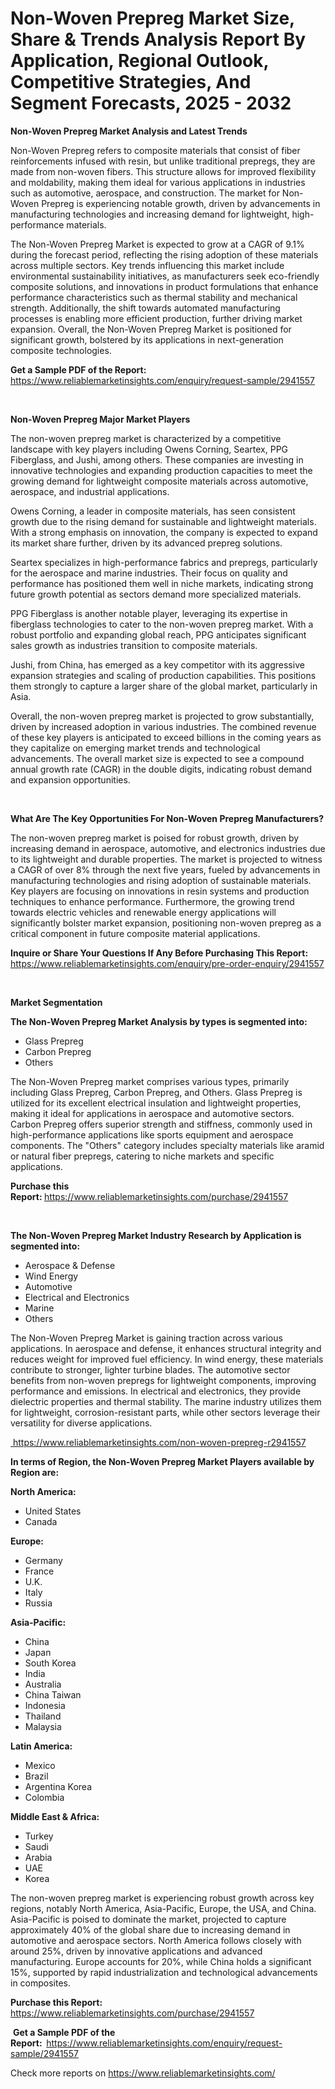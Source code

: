 <p><h1>Non-Woven Prepreg Market Size, Share & Trends Analysis Report By Application, Regional Outlook, Competitive Strategies, And Segment Forecasts, 2025 - 2032</h1></p><p><strong>Non-Woven Prepreg Market Analysis and Latest Trends</strong></p>
<p><p>Non-Woven Prepreg refers to composite materials that consist of fiber reinforcements infused with resin, but unlike traditional prepregs, they are made from non-woven fibers. This structure allows for improved flexibility and moldability, making them ideal for various applications in industries such as automotive, aerospace, and construction. The market for Non-Woven Prepreg is experiencing notable growth, driven by advancements in manufacturing technologies and increasing demand for lightweight, high-performance materials.</p><p>The Non-Woven Prepreg Market is expected to grow at a CAGR of 9.1% during the forecast period, reflecting the rising adoption of these materials across multiple sectors. Key trends influencing this market include environmental sustainability initiatives, as manufacturers seek eco-friendly composite solutions, and innovations in product formulations that enhance performance characteristics such as thermal stability and mechanical strength. Additionally, the shift towards automated manufacturing processes is enabling more efficient production, further driving market expansion. Overall, the Non-Woven Prepreg Market is positioned for significant growth, bolstered by its applications in next-generation composite technologies.</p></p>
<p><strong>Get a Sample PDF of the Report:&nbsp;</strong> <a href="https://www.reliablemarketinsights.com/enquiry/request-sample/2941557?utm_campaign=2564&utm_medium=2&utm_source=Github&utm_content=ia&utm_term=15032025&utm_id=non-woven-prepreg">https://www.reliablemarketinsights.com/enquiry/request-sample/2941557</a></p>
<p>&nbsp;</p>
<p><strong>Non-Woven Prepreg Major Market Players</strong></p>
<p><p>The non-woven prepreg market is characterized by a competitive landscape with key players including Owens Corning, Seartex, PPG Fiberglass, and Jushi, among others. These companies are investing in innovative technologies and expanding production capacities to meet the growing demand for lightweight composite materials across automotive, aerospace, and industrial applications.</p><p>Owens Corning, a leader in composite materials, has seen consistent growth due to the rising demand for sustainable and lightweight materials. With a strong emphasis on innovation, the company is expected to expand its market share further, driven by its advanced prepreg solutions.</p><p>Seartex specializes in high-performance fabrics and prepregs, particularly for the aerospace and marine industries. Their focus on quality and performance has positioned them well in niche markets, indicating strong future growth potential as sectors demand more specialized materials.</p><p>PPG Fiberglass is another notable player, leveraging its expertise in fiberglass technologies to cater to the non-woven prepreg market. With a robust portfolio and expanding global reach, PPG anticipates significant sales growth as industries transition to composite materials.</p><p>Jushi, from China, has emerged as a key competitor with its aggressive expansion strategies and scaling of production capabilities. This positions them strongly to capture a larger share of the global market, particularly in Asia.</p><p>Overall, the non-woven prepreg market is projected to grow substantially, driven by increased adoption in various industries. The combined revenue of these key players is anticipated to exceed billions in the coming years as they capitalize on emerging market trends and technological advancements. The overall market size is expected to see a compound annual growth rate (CAGR) in the double digits, indicating robust demand and expansion opportunities.</p></p>
<p>&nbsp;</p>
<p><strong>What Are The Key Opportunities For Non-Woven Prepreg Manufacturers?</strong></p>
<p><p>The non-woven prepreg market is poised for robust growth, driven by increasing demand in aerospace, automotive, and electronics industries due to its lightweight and durable properties. The market is projected to witness a CAGR of over 8% through the next five years, fueled by advancements in manufacturing technologies and rising adoption of sustainable materials. Key players are focusing on innovations in resin systems and production techniques to enhance performance. Furthermore, the growing trend towards electric vehicles and renewable energy applications will significantly bolster market expansion, positioning non-woven prepreg as a critical component in future composite material applications.</p></p>
<p><strong>Inquire or Share Your Questions If Any Before Purchasing This Report:</strong> <a href="https://www.reliablemarketinsights.com/enquiry/pre-order-enquiry/2941557?utm_campaign=2564&utm_medium=2&utm_source=Github&utm_content=ia&utm_term=15032025&utm_id=non-woven-prepreg">https://www.reliablemarketinsights.com/enquiry/pre-order-enquiry/2941557</a></p>
<p>&nbsp;</p>
<p><strong>Market Segmentation</strong></p>
<p><strong>The Non-Woven Prepreg Market Analysis by types is segmented into:</strong></p>
<p><ul><li>Glass Prepreg</li><li>Carbon Prepreg</li><li>Others</li></ul></p>
<p><p>The Non-Woven Prepreg market comprises various types, primarily including Glass Prepreg, Carbon Prepreg, and Others. Glass Prepreg is utilized for its excellent electrical insulation and lightweight properties, making it ideal for applications in aerospace and automotive sectors. Carbon Prepreg offers superior strength and stiffness, commonly used in high-performance applications like sports equipment and aerospace components. The "Others" category includes specialty materials like aramid or natural fiber prepregs, catering to niche markets and specific applications.</p></p>
<p><strong>Purchase this Report:&nbsp;</strong><a href="https://www.reliablemarketinsights.com/purchase/2941557?utm_campaign=2564&utm_medium=2&utm_source=Github&utm_content=ia&utm_term=15032025&utm_id=non-woven-prepreg">https://www.reliablemarketinsights.com/purchase/2941557</a></p>
<p>&nbsp;</p>
<p><strong>The Non-Woven Prepreg Market Industry Research by Application is segmented into:</strong></p>
<p><ul><li>Aerospace & Defense</li><li>Wind Energy</li><li>Automotive</li><li>Electrical and Electronics</li><li>Marine</li><li>Others</li></ul></p>
<p><p>The Non-Woven Prepreg Market is gaining traction across various applications. In aerospace and defense, it enhances structural integrity and reduces weight for improved fuel efficiency. In wind energy, these materials contribute to stronger, lighter turbine blades. The automotive sector benefits from non-woven prepregs for lightweight components, improving performance and emissions. In electrical and electronics, they provide dielectric properties and thermal stability. The marine industry utilizes them for lightweight, corrosion-resistant parts, while other sectors leverage their versatility for diverse applications.</p></p>
<p><a href="https://www.reliablemarketinsights.com/non-woven-prepreg-r2941557?utm_campaign=2564&utm_medium=2&utm_source=Github&utm_content=ia&utm_term=15032025&utm_id=non-woven-prepreg">&nbsp;https://www.reliablemarketinsights.com/non-woven-prepreg-r2941557</a></p>
<p><strong>In terms of Region, the Non-Woven Prepreg Market Players available by Region are:</strong></p>
<p>
    <p> <strong> North America: </strong>
        <ul>
            <li>United States</li>
            <li>Canada</li>
        </ul>
        </p> 
    <p> <strong> Europe: </strong>
        <ul>
            <li>Germany</li>
            <li>France</li>
            <li>U.K.</li>
            <li>Italy</li>
            <li>Russia</li>
        </ul>
        </p> 
    <p> <strong> Asia-Pacific: </strong>
        <ul>
            <li>China</li>
            <li>Japan</li>
            <li>South Korea</li>
            <li>India</li>
            <li>Australia</li>
            <li>China Taiwan</li>
            <li>Indonesia</li>
            <li>Thailand</li>
            <li>Malaysia</li>
        </ul>
        </p> 
    <p> <strong> Latin America: </strong>
        <ul>
            <li>Mexico</li>
            <li>Brazil</li>
            <li>Argentina Korea</li>
            <li>Colombia</li>
        </ul>
        </p> 
    <p> <strong> Middle East & Africa: </strong>
        <ul>
            <li>Turkey</li>
            <li>Saudi</li>
            <li>Arabia</li>
            <li>UAE</li>
            <li>Korea</li>
        </ul>
    </p>
    </p>
<p><p>The non-woven prepreg market is experiencing robust growth across key regions, notably North America, Asia-Pacific, Europe, the USA, and China. Asia-Pacific is poised to dominate the market, projected to capture approximately 40% of the global share due to increasing demand in automotive and aerospace sectors. North America follows closely with around 25%, driven by innovative applications and advanced manufacturing. Europe accounts for 20%, while China holds a significant 15%, supported by rapid industrialization and technological advancements in composites.</p></p>
<p><strong>Purchase this Report: </strong><a href="https://www.reliablemarketinsights.com/purchase/2941557?utm_campaign=2564&utm_medium=2&utm_source=Github&utm_content=ia&utm_term=15032025&utm_id=non-woven-prepreg">https://www.reliablemarketinsights.com/purchase/2941557</a></p>
<p>&nbsp;<strong>Get a Sample PDF of the Report:&nbsp;&nbsp;</strong><a href="https://www.reliablemarketinsights.com/enquiry/request-sample/2941557?utm_campaign=2564&utm_medium=2&utm_source=Github&utm_content=ia&utm_term=15032025&utm_id=non-woven-prepreg">https://www.reliablemarketinsights.com/enquiry/request-sample/2941557</a></p>
<p><strong></strong></p>
<p>Check more reports on <a href="https://www.reliablemarketinsights.com/?utm_campaign=2564&utm_medium=2&utm_source=Github&utm_content=ia&utm_term=15032025&utm_id=non-woven-prepreg">https://www.reliablemarketinsights.com/</a></p>